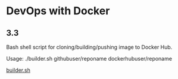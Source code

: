# DevOps with Docker
## 3.3

Bash shell script for cloning/building/pushing image to Docker Hub.

Usage: ./builder.sh githubuser/reponame dockerhubuser/reponame

[builder.sh](builder.sh)
